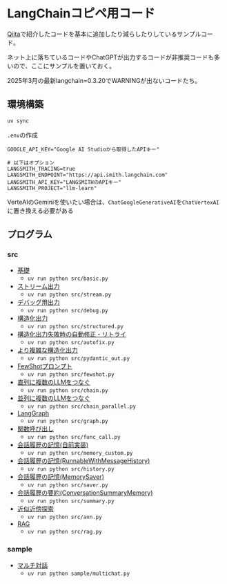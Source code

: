 # LangChainコピペ用コード
[Qiita](https://qiita.com/birdwatcher/items/b5cc66ce59095dee5625)で紹介したコードを基本に追加したり減らしたりしているサンプルコード。

ネット上に落ちているコードやChatGPTが出力するコードが非推奨コードも多いので、ここにサンプルを置いておく。

2025年3月の最新langchain=0.3.20でWARNINGが出ないコードたち。

## 環境構築
```sh
uv sync
```

`.env`の作成
```
GOOGLE_API_KEY="Google AI Studioから取得したAPIキー"

# 以下はオプション
LANGSMITH_TRACING=true
LANGSMITH_ENDPOINT="https://api.smith.langchain.com"
LANGSMITH_API_KEY="LANGSMITHのAPIキー"
LANGSMITH_PROJECT="llm-learn"
```
VerteAIのGeminiを使いたい場合は、`ChatGoogleGenerativeAI`を`ChatVertexAI`に置き換える必要がある

## プログラム
### src
- [基礎](src/basic.py)
    - `uv run python src/basic.py`
- [ストリーム出力](src/stream.py) 
    - `uv run python src/stream.py`
- [デバッグ用出力](src/debug.py)
    - `uv run python src/debug.py`
- [構造化出力](src/structured.py)
    - `uv run python src/structured.py`
- [構造化出力失敗時の自動修正・リトライ](src/autofix.py) 
    - `uv run python src/autofix.py`
- [より複雑な構造化出力](src/pydantic_out.py)
    - `uv run python src/pydantic_out.py`
- [FewShotプロンプト](src/fewshot.py)
    - `uv run python src/fewshot.py`
- [直列に複数のLLMをつなぐ](src/chain.py)
    - `uv run python src/chain.py`
- [並列に複数のLLMをつなぐ](src/chain_parallel.py)
    - `uv run python src/chain_parallel.py`
- [LangGraph](src/graph.py)
    - `uv run python src/graph.py`
- [関数呼び出し](src/func_call.py)
    - `uv run python src/func_call.py`
- [会話履歴の記憶(自前実装)](src/memory_custom.py)
    - `uv run python src/memory_custom.py`
- [会話履歴の記憶(RunnableWithMessageHistory)](src/history.py)
    - `uv run python src/history.py`
- [会話履歴の記憶(MemorySaver)](src/saver.py)
    - `uv run python src/saver.py`
- [会話履歴の要約(ConversationSummaryMemory)](src/summary.py)
    - `uv run python src/summary.py`
- [近似近傍探索](src/ann.py)
    - `uv run python src/ann.py`
- [RAG](src/rag.py)
    - `uv run python src/rag.py`
### sample
- [マルチ対話](sample/multichat.py)
    - `uv run python sample/multichat.py`
